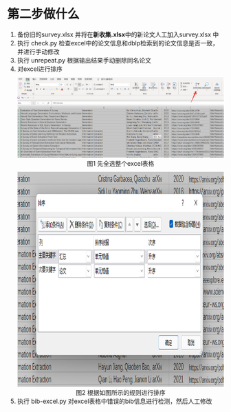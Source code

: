 # 第二步做什么

1. 备份旧的survey.xlsx 并将在**新收集.xlsx**中的新论文人工加入survey.xlsx 中
2. 执行 check.py 检查excel中的论文信息和dblp检索到的论文信息是否一致，并进行手动修改
3. 执行 unrepeat.py 根据输出结果手动删除同名论文
4. 对excel进行排序
   <div align="center" style="padding-top:10px;margin-bottom:10px;"> <img width=500px src="第二步-流程1.png"/><br> 图1 先全选整个excel表格 </div>
   <div align="center"> <img height=500px src="第二步-流程2.png"/><br> 图2 根据如图所示的规则进行排序 </div>
5. 执行 bib-excel.py 对excel表格中错误的bib信息进行检测，然后人工修改